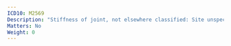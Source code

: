 ```yaml
---
ICD10: M2569
Description: "Stiffness of joint, not elsewhere classified: Site unspecified"
Matters: No
Weight: 0
---
```

